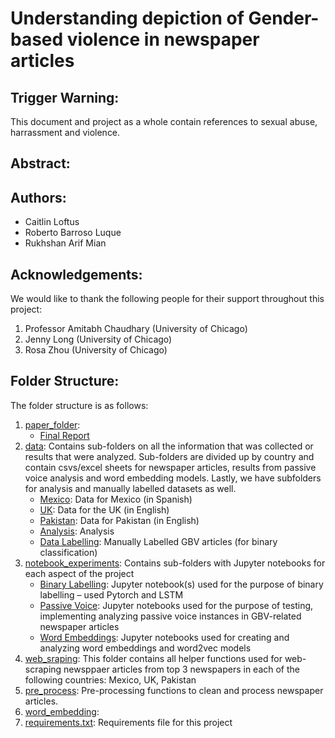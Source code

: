 # Understanding depiction of Gender-based violence in newspaper articles

##  Trigger Warning:
This document and project as a whole contain references to sexual abuse, harrassment and violence.

## Abstract:

## Authors:
- Caitlin Loftus
- Roberto Barroso Luque
- Rukhshan Arif Mian

## Acknowledgements:
We would like to thank the following people for their support throughout this project:
1. Professor Amitabh Chaudhary (University of Chicago)
2. Jenny Long (University of Chicago)
3. Rosa Zhou (University of Chicago)

## Folder Structure:

The folder structure is as follows:

1. [paper_folder](paper_folder):
    - [Final Report](paper_folder/Final_paper.pdf)
2. [data](data): Contains sub-folders on all the information that was collected or results that were analyzed. Sub-folders are divided up by country and contain csvs/excel sheets for newspaper articles, results from passive voice analysis and word embedding models. Lastly, we have subfolders for analysis and manually labelled datasets as well.
    - [Mexico](data/Mexico): Data for Mexico (in Spanish)
    - [UK](data/UK): Data for the UK (in English)
    - [Pakistan](data/Pakistan): Data for Pakistan (in English)
    - [Analysis](data/analysis_results): Analysis
    - [Data Labelling](data/data_labelling): Manually Labelled GBV articles (for binary classification)
3. [notebook_experiments](notebook_experiments): Contains sub-folders with Jupyter notebooks for each aspect of the project 
    - [Binary Labelling](notebook_experiments/binary_labelling): Jupyter notebook(s) used for the purpose of binary labelling – used Pytorch and LSTM 
    - [Passive Voice](notebook_experiments/passive_voice): Jupyter notebooks used for the purpose of testing, implementing analyzing passive voice instances in GBV-related newspaper articles
    - [Word Embeddings](notebook_experiments/word_embeddings): Jupyter notebooks used for creating and analyzing word embeddings and word2vec models
4. [web_sraping](web_scraping): This folder contains all helper functions used for web-scraping newsppaer articles from top 3 newspapers in each of the following countries: Mexico, UK, Pakistan
5. [pre_process](pre_process): Pre-processing functions to clean and process newspaper articles.
5. [word_embedding](word_embedding):
6. [requirements.txt](requirements.text): Requirements file for this project



